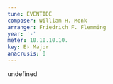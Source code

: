 ```yaml
---
tune: EVENTIDE
composer: William H. Monk
arranger: Friedrich F. Flemming
year: '-'
meter: 10.10.10.10.
key: E♭ Major
anacrusis: 0
---
```

undefined